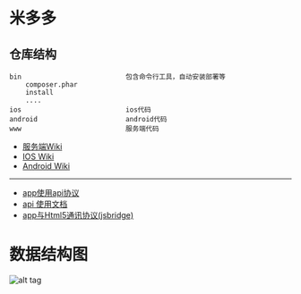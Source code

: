 米多多
===============================

仓库结构
------------------------------
```
bin                          包含命令行工具，自动安装部署等
    composer.phar
    install
    ....
ios                          ios代码
android                      android代码
www                          服务端代码
```

* [服务端Wiki](/www/)
* [IOS Wiki](/ios/)
* [Android Wiki](/android/)
----
* [app使用api协议](./app.md)
* [api 使用文档](./www/api/)
* [app与Html5通讯协议(jsbridge)](./JSBridge.md)

数据结构图
===============================
![alt tag](http://7xjr6t.com1.z0.glb.clouddn.com/sql-struct.png)

